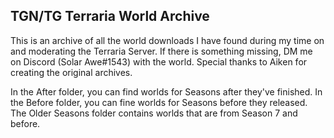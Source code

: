 ## TGN/TG Terraria World Archive
This is an archive of all the world downloads I have found during my time on and moderating the Terraria Server.
If there is something missing, DM me on Discord (Solar Awe#1543) with the world.
Special thanks to Aiken for creating the original archives.

In the After folder, you can find worlds for Seasons after they've finished.
In the Before folder, you can fine worlds for Seasons before they released.
The Older Seasons folder contains worlds that are from Season 7 and before.
